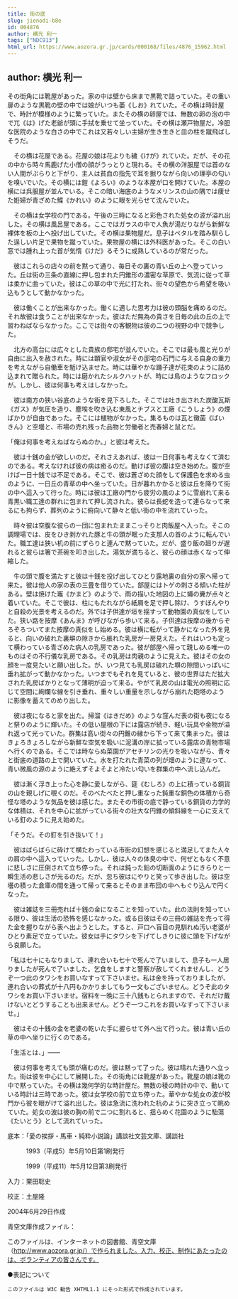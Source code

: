 ```yaml
---
title: 街の底
slug: jienodi-b8e
id: 004876
author: 横光 利一
tags: ["NDC913"]
html_url: https://www.aozora.gr.jp/cards/000168/files/4876_15962.html
---
```


## author: 横光 利一

その街角には靴屋があった。家の中は壁から床まで黒靴で詰っていた。その重い扉のような黒靴の壁の中では娘がいつも萎《しお》れていた。その横は時計屋で、時計が模様のように繁っていた。またその横の卵屋では、無数の卵の泡の中で兀《は》げた老爺が頭に手拭を乗せて坐っていた。その横は瀬戸物屋だ。冷胆な医院のような白さの中でこれは又若々しい主婦が生き生きと皿の柱を蹴飛ばしそうだ。

　その横は花屋である。花屋の娘は花よりも穢《けが》れていた。だが、その花の中から時々馬鹿げた小僧の顔がうっとりと現れる。その横の洋服屋では首のない人間がぶらりと下がり、主人は貧血の指先で耳を掘りながら向いの理亭の匂いを嗅いでいた。その横には鎧《よろい》のような本屋が口を開けていた。本屋の横には呉服屋が並んでいる。そこの暗い海底のようなメリンスの山の隅では痩せた姙婦が青ざめた鰈《かれい》のように眼を光らせて沈んでいた。

　その横は女学校の門である。午後の三時になると彩色された処女の波が溢れ出した。その横は風呂屋である。ここではガラスの中で人魚が湯だりながら新鮮な裸体を板の上へ投げ出していた。その横は果物屋だ。息子はペタルを踏み馴らした逞しい片足で果物を蹴っていた。果物屋の横には外科医があった。そこの白い窓では腫れ上った首が気惰《けだ》るそうに成熟しているのが常だった。

　彼はこれらの店々の前を黙って通り、毎日その裏の青い丘の上へ登っていった。丘は街の三条の直線に押し包まれた円錐形の濃密な草原で、気流に従って草は柔かに曲っていた。彼はこの草の中で光に打たれ、街々の望色から希望を吸い込もうとして動かなかった。

　彼は働くことが出来なかった。働くに適した思考力は彼の頭脳を痛めるのだ。それ故彼は食うことが出来なかった。彼はただ無為の貴さを日毎の此の丘の上で習わねばならなかった。ここでは街々の客観物は彼の二つの視野の中で競争した。

　北方の高台には広々とした貴族の邸宅が並んでいた。そこでは最も風と光りが自由に出入を赦された。時には顕官や淑女がその邸宅の石門に与える自身の重力を考えながら自働車を駈け込ませた。時には華やかな踊子達が花束のように詰め込まれて贈られた。時には磨かれたシルクハットが、時には鳥のようなフロックが。しかし、彼は何事も考えはしなかった。

　彼は南方の狭い谷底のような街を見下ろした。そこでは吐き出された炭酸瓦斯《ガス》が気圧を造り、塵埃を吹き込む東風とチブスと工廠《こうしょう》の煙ばかりが自由であった。そこには植物がなかった。集るものは瓦と黴菌《ばいきん》と空壜と、市場の売れ残った品物と労働者と売春婦と鼠とだ。

「俺は何事を考えねばならぬのか。」と彼は考えた。

　彼は十銭の金が欲しいのだ。それさえあれば、彼は一日何事も考えなくて済むのである。考えなければ彼の病は癒るのだ。動けば彼の腹は空き始めた。腹が空けば一日十銭では不足である。そこで、彼は蒼ざめた顔をして保護色を求める虫のように、一日丘の青草の中へ坐っていた。日が暮れかかると彼は丘を降りて街の中へ這入って行った。時には彼は工廠の門から疲労の風のように雪崩れて来る青黒い職工達の群れに包まれて押し流された。彼らは長蛇を造って連らなって来るにも拘らず、葬列のように俯向いて静々と低い街の中を流れていった。

　時々彼は空腹な彼らの一団に包まれたままこっそりと肉飯屋へ入った。そこの調理場では、皮をひき剥かれた豚と牛の頭が眠った支那人の首のように転んでいた。職工達は狭い机の前にずらりと連んで黙っていた。だが、盛り飯の廻りが遅れると彼らは箸で茶碗を叩き出した。湯気が満ちると、彼らの顔は赤くなって伸縮した。

　牛の頭で腹を満たすと彼は十銭を投げ出してひとり露地裏の自分の家へ帰って来た。彼は他人の家の表の三畳を借りていた。部屋にはトゲの刺さる傾いた柱がある。壁は焼けた竈《かまど》のようで、雨の描いた地図の上に蠅の糞が点々と着いていた。そこで彼は、柱にもたれながら紙屑を足で押し除け、うすぼんやりと自殺の光景を考えるのだ。外では子供達が垣を揺すって動物園の真似をしていた。狭い路を按摩《あんま》が呼びながら歩いて来る。子供達は按摩の後からぞろぞろついてまた按摩の真似をし始める。彼は横に転がって静かになった外を見ると、向いの破れた裏塀の隙きから脹れた乳房が一房見えた。それはいつも定って横わっている青ざめた病人の乳房であった。彼が部屋へ帰って親しめる唯一のものはその不行儀な乳房である。その乳房は肉親のように見えた。彼はその女の顔を一度見たいと願い出した。が、いつ見ても乳房は破れた塀の隙間いっぱいに垂れ拡がって動かなかった。いつまでもそれを見ていると、彼の世界はただ拡大された乳房ばかりとなって薄明が迫って来る。やがて乳房の山は電光の照明に応じて空間に絢爛な線を引き垂れ、重々しい重量を示しながら崩れた砲塔のように影像を蓄えてのめり出した。

　彼は夜になると家を出た。掃溜《はきだめ》のような窪んだ表の街も夜になると祭りのように輝いた。その低い屋根の下には露店が続き、軽い玩具や金物が溢れ返って光っていた。群集は高い街々の円錐の縁から下って来て集まった。彼はきょろきょろしながら新鮮な空気を吸いに泥溝の岸に拡っている露店の青物市場へ行くのである。そこでは時ならぬ菜園がアセチリンの光りを吸いながら、青々と街底の道路の上で開いていた。水を打たれた青菜の列が畑のように連なって、青い微風の源のように絶えずそよそよと冷たい匂いを群集の中へ流し込んだ。

　彼は漸く浮き上った心を静に愛しながら、筵《むしろ》の上に積っている銅貨の山を親しげに覗くのだ。そのべたべたと押し重なった鈍重な銅色の体積から奇怪な塔のような気品を彼は感じた。またその市街の底で静っている銅貨の力学的な体積は、それを中心に拡がっている街々の壮大な円錐の傾斜線を一心に支えている釘のように見え始めた。

「そうだ。その釘を引き抜いて！」

　彼はばらばらに砕けて横たわっている市街の幻想を感じると満足してまた人々の肩の中へ這入っていった。しかし、彼は人々の体臭の中で、何ぜともなく不意に悲しさに圧倒されて立ち停った。それは鈍った鉛の切断面のようにきらりと一瞬生活の悲しさが光るのだ。だが、忽ち彼はにやりと笑って歩き出した。彼は空壜の積った倉庫の間を通って帰って来るとそのまま布団の中へもぐり込んで円くなった。

　彼は雑誌を三冊売れば十銭の金になることを知っていた。此の法則を知っている限り、彼は生活の恐怖を感じなかった。或る日彼はその三冊の雑誌を売って得た金を握りながら表へ出ようとした。すると、戸口へ盲目の見馴れぬ汚い老婆がひとり素足で立っていた。彼女は手にタワシを下げてしきりに彼に頭を下げながら哀願した。

「私は七十にもなりまして、連れ合いも七十で死んで了いまして、息子も一人居りましたが死んで了いました。乞食をしますと警察が赦してくれませんし、どうぞ一つ此のタワシをお買いなすって下さいませ。私は金を持っておりましたが、連れ合いの葬式が十八円もかかりましてもう一文もございません。どうぞ此のタワシをお買い下さいませ。宿料を一晩に三十八銭もとられますので、それだけ戴けないとどうすることも出来ません。どうぞ一つこれをお買いなすって下さいませ。」

　彼はその十銭の金を老婆の乾いた手に握らせて外へ出て行った。彼は青い丘の草の中へ坐りに行くのである。

「生活とは、」――

　彼は何事を考えても頭が痛むのだ。彼は黙って了った。彼は晴れた通りへ立った。街は彼を中心にして展開した。その街角には靴屋があった。靴屋の娘は靴の中で黙っていた。その横は幾何学的な時計屋だ。無数の稜の時計の中で、動いている時計は三時であった。彼は女学校の前で立ち停った。華やかな処女の波が校門から彼を眼がけて溢れ出した。彼は急流に洗われた杭のように突き立って眺めていた。処女の波は彼の胸の前で二つに割れると、揺らめく花園のように駘蕩《たいとう》として流れていった。













底本：「愛の挨拶・馬車・純粋小説論」講談社文芸文庫、講談社


　　　1993（平成5）年5月10日第1刷発行

　　　1999（平成11）年5月12日第3刷発行

入力：栗田聡史

校正：土屋隆

2004年6月29日作成

青空文庫作成ファイル：

このファイルは、インターネットの図書館、青空文庫（http://www.aozora.gr.jp/）で作られました。入力、校正、制作にあたったのは、ボランティアの皆さんです。











●表記について


	このファイルは W3C 勧告 XHTML1.1 にそった形式で作成されています。